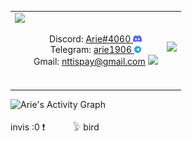 <table align="center">
    <tr>
    <td align="center">
	    <img align="left" height="120em" src="https://github-readme-stats-eight-theta.vercel.app/api?username=ntt1906&show_icons=true&count_private=true&theme=react&hide_border=true&bg_color=0d1117&title_color=F85D7F&icon_color=F8D866&hide=css,html"/>
    </td>
    <td align="center">
	    Discord: 
  <a href="https://discord.com/users/584974376454324236">
		Arie#4060
    <img height="11em" src="https://github.com/NTT1906/NTT1906/raw/master/discord-mark-blue.png"/>
  </a><br>
  Telegram:
  <a href="https://t.me/arie1906">
		arie1906
    <img height="11em" src="https://github.com/NTT1906/NTT1906/raw/master/Logo.png"/>
	</a><br>
  Gmail: <a href="mailto:nttispay@gmail.com">nttispay@gmail.com</a>
  <a href="https://mail.google.com/mail/?view=cm&source=mailto&to=nttispay@gmail.com"><img height="13em" src="https://ssl.gstatic.com/ui/v1/icons/mail/rfr/gmail.ico"/></a>
    </td>
    <td align="right">
	    <img align="center" height="120em" src="https://github-readme-stats-eight-theta.vercel.app/api/top-langs/?username=ntt1906&layout=compact&langs_count=8&theme=react&hide_border=true&bg_color=0d1117&hide=css,html&title_color=F85D7F&icon_color=F8D866"/>
</p>
    </td>
    </tr>
</table>
<img alt="Arie's Activity Graph" src="https://github-readme-activity-graph.cyclic.app/graph?username=NTT1906&bg_color=0d1117&color=9e4c98&line=2f81f7&point=403d3d&area=true&hide_border=true" />

invis :0 ❗⠀⠀⠀⠀
𓅱 bird
